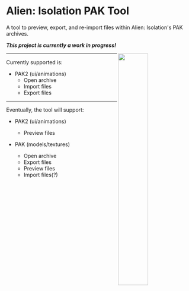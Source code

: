 # Alien: Isolation PAK Tool
A tool to preview, export, and re-import files within Alien: Isolation's PAK archives.

***This project is currently a work in progress!***

<img src="https://i.imgur.com/q76oME2.png" align="right" width="40%">

---

Currently supported is:
- PAK2 (ui/animations)
  - Open archive
  - Import files
  - Export files
  
---

Eventually, the tool will support:
- PAK2 (ui/animations)
  - Preview files
  
- PAK (models/textures)
  - Open archive
  - Export files
  - Preview files
  - Import files(?)
